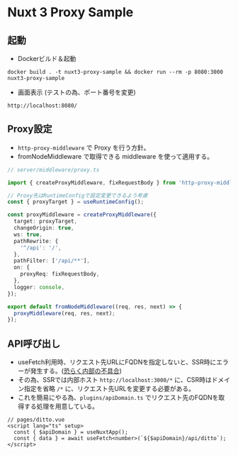 # Nuxt 3 Proxy Sample

## 起動

- Dockerビルド＆起動

```
docker build . -t nuxt3-proxy-sample && docker run --rm -p 8080:3000 nuxt3-proxy-sample
```

- 画面表示 (テストの為、ポート番号を変更)

```
http://localhost:8080/
```

## Proxy設定

- `http-proxy-middleware` で Proxy を行う方針。
- fromNodeMiddleware で取得できる middleware を使って適用する。

```.ts
// server/middleware/proxy.ts

import { createProxyMiddleware, fixRequestBody } from 'http-proxy-middleware';

// Proxy先はRuntimeConfigで設定変更できるよう考慮
const { proxyTarget } = useRuntimeConfig();

const proxyMiddleware = createProxyMiddleware({
  target: proxyTarget,
  changeOrigin: true,
  ws: true,
  pathRewrite: {
    '^/api': '/',
  },
  pathFilter: ['/api/**'],
  on: {
    proxyReq: fixRequestBody,
  },
  logger: console,
});

export default fromNodeMiddleware((req, res, next) => {
  proxyMiddleware(req, res, next);
});
```

## API呼び出し

- useFetch利用時、リクエスト先URLにFQDNを指定しないと、SSR時にエラーが発生する。(<a href="https://github.com/nuxt/nuxt/issues/12720">恐らく内部の不具合</a>)
- その為、SSRでは内部ホスト `http://localhost:3000/*` に、CSR時はドメイン指定を省略 `/*` に、リクエスト先URLを変更する必要がある。
- これを簡易にやる為、`plugins/apiDomain.ts` でリクエスト先のFQDNを取得する処理を用意している。

```.vue
// pages/ditto.vue
<script lang="ts" setup>
  const { $apiDomain } = useNuxtApp();
  const { data } = await useFetch<number>(`${$apiDomain}/api/ditto`);
</script>
```
